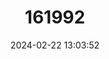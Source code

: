 ---
title: "161992"
category: "Oenanthe conioides"
draft: false
date: 2024-02-22 13:03:52
languages:
  German: ["Schierling-Wasserfenchel"]
---